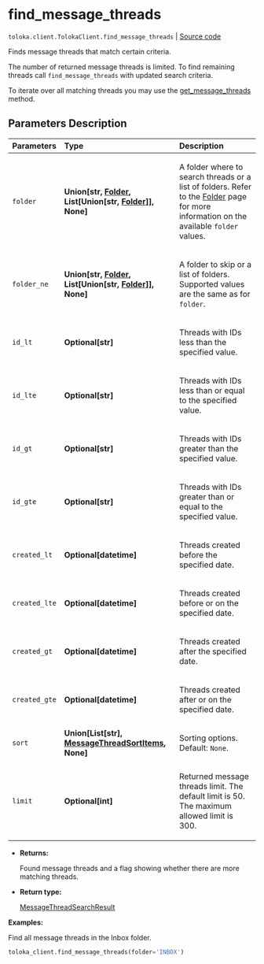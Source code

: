 # find_message_threads
`toloka.client.TolokaClient.find_message_threads` | [Source code](https://github.com/Toloka/toloka-kit/blob/v1.1.1/src/client/__init__.py#L910)

Finds message threads that match certain criteria.


The number of returned message threads is limited. To find remaining threads call `find_message_threads` with updated search criteria.

To iterate over all matching threads you may use the [get_message_threads](toloka.client.TolokaClient.get_message_threads.md) method.

## Parameters Description

| Parameters | Type | Description |
| :----------| :----| :-----------|
`folder`|**Union\[str, [Folder](toloka.client.message_thread.Folder.md), List\[Union\[str, [Folder](toloka.client.message_thread.Folder.md)\]\], None\]**|<p>A folder where to search threads or a list of folders. Refer to the [Folder](toloka.client.message_thread.Folder.md) page for more information on the available `folder` values.</p>
`folder_ne`|**Union\[str, [Folder](toloka.client.message_thread.Folder.md), List\[Union\[str, [Folder](toloka.client.message_thread.Folder.md)\]\], None\]**|<p>A folder to skip or a list of folders. Supported values are the same as for `folder`.</p>
`id_lt`|**Optional\[str\]**|<p>Threads with IDs less than the specified value.</p>
`id_lte`|**Optional\[str\]**|<p>Threads with IDs less than or equal to the specified value.</p>
`id_gt`|**Optional\[str\]**|<p>Threads with IDs greater than the specified value.</p>
`id_gte`|**Optional\[str\]**|<p>Threads with IDs greater than or equal to the specified value.</p>
`created_lt`|**Optional\[datetime\]**|<p>Threads created before the specified date.</p>
`created_lte`|**Optional\[datetime\]**|<p>Threads created before or on the specified date.</p>
`created_gt`|**Optional\[datetime\]**|<p>Threads created after the specified date.</p>
`created_gte`|**Optional\[datetime\]**|<p>Threads created after or on the specified date.</p>
`sort`|**Union\[List\[str\], [MessageThreadSortItems](toloka.client.search_requests.MessageThreadSortItems.md), None\]**|<p>Sorting options. Default: `None`.</p>
`limit`|**Optional\[int\]**|<p>Returned message threads limit. The default limit is 50. The maximum allowed limit is 300.</p>

* **Returns:**

  Found message threads and a flag showing whether there are more matching threads.

* **Return type:**

  [MessageThreadSearchResult](toloka.client.search_results.MessageThreadSearchResult.md)

**Examples:**

Find all message threads in the Inbox folder.

```python
toloka_client.find_message_threads(folder='INBOX')
```
